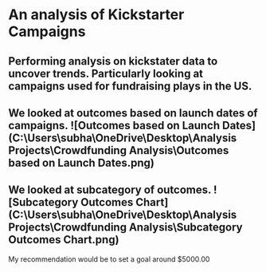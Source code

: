 # An analysis of Kickstarter Campaigns
Performing analysis on kickstater data to uncover trends. Particularly looking at campaigns used for fundraising plays in the US. 
---
We looked at outcomes based on launch dates of campaigns.
![Outcomes based on Launch Dates](C:\Users\subha\OneDrive\Desktop\Analysis Projects\Crowdfunding Analysis\Outcomes based on Launch Dates.png)
---
We looked at subcategory of outcomes.
![Subcategory Outcomes Chart](C:\Users\subha\OneDrive\Desktop\Analysis Projects\Crowdfunding Analysis\Subcategory Outcomes Chart.png)
---
My recommendation would be to set a goal around $5000.00
